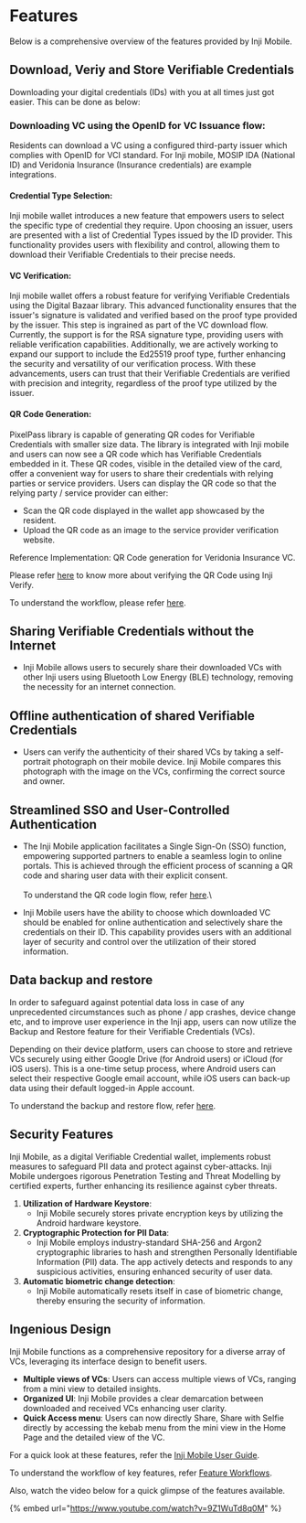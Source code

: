 # Features

Below is a comprehensive overview of the features provided by Inji Mobile.

## Download, Veriy and Store Verifiable Credentials

Downloading your digital credentials (IDs) with you at all times just got easier. This can be done as below:

### Downloading VC using the OpenID for VC Issuance flow:&#x20;

Residents can download a VC using a configured third-party issuer which complies with OpenID for VCI standard. For Inji mobile, MOSIP IDA (National ID) and Veridonia Insurance (Insurance credentials) are example integrations.

#### Credential Type Selection:

Inji mobile wallet introduces a new feature that empowers users to select the specific type of credential they require. Upon choosing an issuer, users are presented with a list of Credential Types issued by the ID provider. This functionality provides users with flexibility and control, allowing them to download their Verifiable Credentials to their precise needs.

#### VC Verification:

Inji mobile wallet offers a robust feature for verifying Verifiable Credentials using the Digital Bazaar library. This advanced functionality ensures that the issuer's signature is validated and verified based on the proof type provided by the issuer. This step is ingrained as part of the VC download flow. Currently, the support is for the RSA signature type, providing users with reliable verification capabilities. Additionally, we are actively working to expand our support to include the Ed25519 proof type, further enhancing the security and versatility of our verification process. With these advancements, users can trust that their Verifiable Credentials are verified with precision and integrity, regardless of the proof type utilized by the issuer.

#### **QR Code Generation:**

PixelPass library is capable of generating QR codes for Verifiable Credentials with smaller size data. The library is integrated with Inji mobile and users can now see a QR code which has Verifiable Credentials embedded in it. These QR codes, visible in the detailed view of the card, offer a convenient way for users to share their credentials with relying parties or service providers. Users can display the QR code so that the relying party / service provider can either:

* Scan the QR code displayed in the wallet app showcased by the resident.
* Upload the QR code as an image to the service provider verification website.

Reference Implementation: QR Code generation for Veridonia Insurance VC.

Please refer [here](https://docs.mosip.io/inji/inji-verify/functional-overview/workflow) to know more about verifying the QR Code using Inji Verify.

To understand the workflow, please refer [here](https://docs.mosip.io/inji/inji-mobile-wallet/overview/features/feature-workflows#id-2.-downloading-verifying-and-storing-credentials).

## Sharing Verifiable Credentials without the Internet

* Inji Mobile allows users to securely share their downloaded VCs with other Inji users using Bluetooth Low Energy (BLE) technology, removing the necessity for an internet connection.

## Offline authentication of shared Verifiable Credentials

* Users can verify the authenticity of their shared VCs by taking a self-portrait photograph on their mobile device. Inji Mobile compares this photograph with the image on the VCs, confirming the correct source and owner.

## Streamlined SSO and User-Controlled Authentication

* The Inji Mobile application facilitates a Single Sign-On (SSO) function, empowering supported partners to enable a seamless login to online portals. This is achieved through the efficient process of scanning a QR code and sharing user data with their explicit consent.\
  \
  To understand the QR code login flow, refer [here](https://docs.esignet.io/end-user-guide/login-with-qr-code).\

* Inji Mobile users have the ability to choose which downloaded VC should be enabled for online authentication and selectively share the credentials on their ID. This capability provides users with an additional layer of security and control over the utilization of their stored information.

## Data backup and restore

In order to safeguard against potential data loss in case of any unprecedented circumstances such as phone / app crashes, device change etc, and to improve user experience in the Inji app, users can now utilize the Backup and Restore feature for their Verifiable Credentials (VCs).

Depending on their device platform, users can choose to store and retrieve VCs securely using either Google Drive (for Android users) or iCloud (for iOS users). This is a one-time setup process, where Android users can select their respective Google email account, while iOS users can back-up data using their default logged-in Apple account.

To understand the backup and restore flow, refer [here](https://docs.mosip.io/inji/inji-mobile-wallet/overview/features/feature-workflows#id-5.-data-backup-and-restore).

## Security Features

Inji Mobile, as a digital Verifiable Credential wallet, implements robust measures to safeguard PII data and protect against cyber-attacks. Inji Mobile undergoes rigorous Penetration Testing and Threat Modelling by certified experts, further enhancing its resilience against cyber threats.

1. **Utilization of Hardware Keystore**:
   * Inji Mobile securely stores private encryption keys by utilizing the Android hardware keystore.
2. **Cryptographic Protection for PII Data**:
   * Inji Mobile employs industry-standard SHA-256 and Argon2 cryptographic libraries to hash and strengthen Personally Identifiable Information (PII) data. The app actively detects and responds to any suspicious activities, ensuring enhanced security of user data.
3. **Automatic biometric change detection**:
   * Inji Mobile automatically resets itself in case of biometric change, thereby ensuring the security of information.

## Ingenious Design

Inji Mobile functions as a comprehensive repository for a diverse array of VCs, leveraging its interface design to benefit users.

* **Multiple views of VCs**: Users can access multiple views of VCs, ranging from a mini view to detailed insights.
* **Organized UI**: Inji Mobile provides a clear demarcation between downloaded and received VCs enhancing user clarity.
* **Quick Access menu**: Users can now directly Share, Share with Selfie directly by accessing the kebab menu from the mini view in the Home Page and the detailed view of the VC.

For a quick look at these features, refer the [Inji Mobile User Guide](../../end-user-guide.md).

To understand the workflow of key features, refer [Feature Workflows](https://docs.mosip.io/inji/overview/features/feature-workflows).

Also, watch the video below for a quick glimpse of the features available.

{% embed url="https://www.youtube.com/watch?v=9Z1WuTd8q0M" %}
